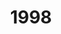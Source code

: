 ---
title: "1998"
description: "Articles tagged 1998."
layout: yearpages
permalink: /tags/1998/{% if pagination.pageNumber > 0 %}/page/{{ pagination.pageNumber + 1 }}{% endif %}/index.html
pagination:
  data: collections.1998
  size: 8
  alias: pagedPosts
  addAllPagesToCollections: true
  reverse: true
---